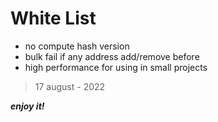 # White List
- no compute hash version
- bulk fail if any address add/remove before
- high performance for using in small projects

> 17 august - 2022

***enjoy it!***
